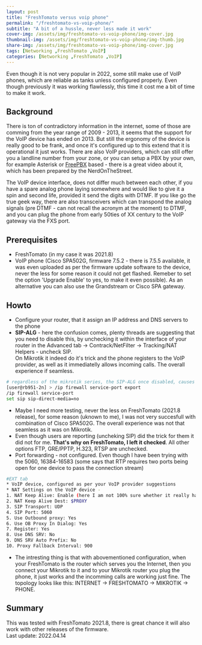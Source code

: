 ```yaml
---
layout: post
title: "FreshTomato versus voip phone"
permalink: "/freshtomato-vs-voip-phone/"
subtitle: "A bit of a hussle, never less made it work"
cover-img: /assets/img/freshtomato-vs-voip-phone/img-cover.jpg
thumbnail-img: /assets/img/freshtomato-vs-voip-phone/img-thumb.jpg
share-img: /assets/img/freshtomato-vs-voip-phone/img-cover.jpg
tags: [Networking ,FreshTomato ,VoIP]
categories: [Networking ,FreshTomato ,VoIP]
---
```

Even though it is not very popular in 2022, some still make use of VoIP phones, which are reliable as tanks unless configured properly. Even though previously it was working flawlessly, this time it cost me a bit of time to make it work.

## Background
There is ton of contradictory information in the internet, some of those are comming from the year range of 2009 - 2013, it seems that the support for the VoIP device has ended on 2013. But still the ergonomy of the device is really good to be frank, and once it's configured up to this extend that it is operational it just works. There are also VoIP providers, which can still offer you a landline number from your zone, or you can setup a PBX by your own, for example Asterisk or [FreePBX](https://nerdonthestreet.com/episode/tech/freepbx-showcase) based - there is a great video about it, which has been prepared by the NerdOnTheStreet.

The VoIP device interface, does not differ much between each other, if you have a spare analog phone laying somewhere and would like to give it a spin and second life, provided it send the digits with DTMF. If you like go the true geek way, there are also transceivers which can transpond the analog signals (pre DTMF - can not recall the acronym at the moment) to DTMF, and you can plug the phone from early 50ties of XX century to the VoIP gateway via the FXS port.

## Prerequisites
+ FreshTomato (in my case it was 2021.8)
+ VoIP phone (Cisco SPA502G, firmware 7.5.2 - there is 7.5.5 available, it was even uploaded as per the firmware update software to the device, never the less for some reason it could not get flashed. Remeber to set the option 'Upgrade Enable' to yes, to make it even possible). As an alternative you can also use the Grandstream or Cisco SPA gateway.

## Howto
+ Configure your router, that it assign an IP address and DNS servers to the phone
+ **SIP-ALG** - here the confusion comes, plenty threads are suggesting that you need to disable this, by unchecking it within the interface of your router in the Advanced tab -> Contrack/NetFilter -> Tracking/NAT Helpers - uncheck SIP.<br>
On Mikrotik it indeed do it's trick and the phone registers to the VoIP provider, as well as it immediatelly allows incoming calls. The overall experience if seamless.<br>
```bash
# regardless of the mikrotik series, the SIP-ALG once disabled, causes the your VoIP phone works flawlessly
[user@rb951-2n] > /ip firewall service-port export 
/ip firewall service-port
set sip sip-direct-media=no
```

+ Maybe I need more testing, never the less on FreshTomato (2021.8 release), for some reason (uknown to me), I was not very succesfull with combination of Cisco SPA502G. The overall experience was not that seamless as it was on Mikrotik.
+ Even though users are reporting (uncheking SIP) did the trick for them it did not for me. **That's why on FreshTomato, I left it checked**. All other options FTP, GRE/PPTP, H.323, RTSP are unchecked.
+ Port forwarding - not configured. Even though I have been trying with the 5060, 16384-16583 (some says that RTP requires two ports being open for one device to pass the connection stream)
```bash
#EXT tab
* VoIP device, configured as per your VoIP provider suggestions
* NAT Settings on the VoIP device - 
1. NAT Keep Alive: Enable (here I am not 100% sure whether it really have to be set, and some says that it cause the SPA502G to hung - will observe that)
2. NAT Keep Alive Dest: $PROXY
3. SIP Transport: UDP
4. SIP Port: 5060
5. Use Outbound proxy: Yes
6. Use OB Proxy In Dialog: Yes
7. Register: Yes
8. Use DNS SRV: No
9. DNS SRV Auto Prefix: No
10. Proxy Fallback Interval: 900
```
+ The intresting thing is that with abovementioned configuration, when your FreshTomato is the router which serves you the Internet, then you connect your Mikrotik to it and to your Mikrotik router you plug the phone, it just works and the incomming calls are working just fine. The topology looks like this: INTERNET -> FRESHTOMATO -> MIKROTIK -> PHONE.

## Summary
This was tested with FreshTomato 2021.8, there is great chance it will also work with other releases of the firmware.<br>
Last update: 2022.04.14